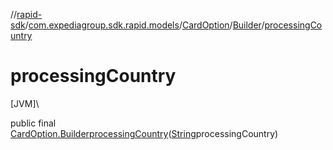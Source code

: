 //[rapid-sdk](../../../../index.md)/[com.expediagroup.sdk.rapid.models](../../index.md)/[CardOption](../index.md)/[Builder](index.md)/[processingCountry](processing-country.md)

# processingCountry

[JVM]\

public final [CardOption.Builder](index.md)[processingCountry](processing-country.md)([String](https://docs.oracle.com/javase/8/docs/api/java/lang/String.html)processingCountry)
